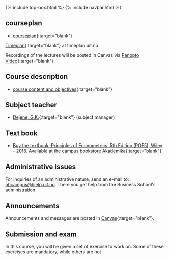 {% include top-box.html %} <!-- Kode for å inkludere boksen på toppen av siden. Se _config.yml for å gjøre endringer. -->
{% include navbar.html %} <!-- Kode for navigasjonsmeny. Se navbar.html for å gjøre endringer. -->
<!-- Gjør endringer under her -->

## courseplan  

- [courseplan](courseplan.md){:target="blank"}


[Timeplan](https://timeplan.uit.no/emne_timeplan.php?sem=22h&module=SOK-3020-1#week=33-52 ){:target="blank"} at timeplan.uit.no

Recordings of the lectures will be posted in Canvas via [Panopto Video](https://uit.instructure.com/courses/25562/external_tools/1032){:target="blank"}   

## Course description
 
- [course content and objectives](https://uit.no/utdanning/emner/emne/765595/sok-3020){:target="blank"}


## Subject teacher   

- [Dejene, G.K.](https://uit.no/ansatte/person?p_document_id=559969){:target="blank"} (subject manager)

## Text book 
- [Buy the textbook: Principles of Econometrics, 5th Edition (POE5), Wiley - 2018. Available at the campus bookstore Akademika](https://principlesofeconometrics.com/poe5/poe5.html){:target="blank"}

## Administrative issues

For inquiries of an administrative nature, send an e-mail to: <hhcampus@hjelp.uit.no>. There you get help from the Business School's administration.


## Announcements

Announcements and messages are posted in [Canvas](https://uit.instructure.com/courses/26963/announcements){:target="blank"}.

## Submission and exam 

 In this course, you will be given a set of exercise to work on. Some of these exercises are mandatory, while others are not 
